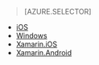 > [AZURE.SELECTOR]
- [iOS](../articles/app-service-mobile-ios-get-started-users.md)
- [Windows](../articles/app-service-mobile-windows-store-dotnet-get-started-users.md)
- [Xamarin.iOS](../articles/app-service-mobile-xamarin-ios-get-started-users.md)
- [Xamarin.Android](../articles/app-service-mobile-xamarin-android-get-started-users.md)

